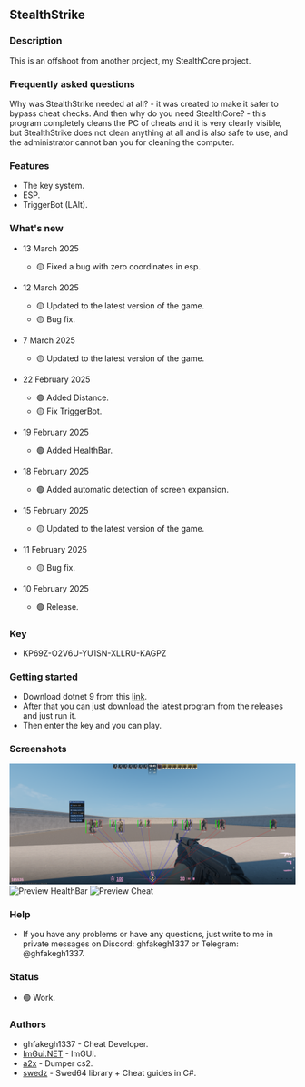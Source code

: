 ## StealthStrike

### Description
This is an offshoot from another project, my StealthCore project.

### Frequently asked questions
Why was StealthStrike needed at all? - it was created to make it safer to bypass cheat checks. And then why do you need StealthCore? - this program completely cleans the PC of cheats and it is very clearly visible, but StealthStrike does not clean anything at all and is also safe to use, and the administrator cannot ban you for cleaning the computer.

### Features
- The key system.
- ESP.
- TriggerBot (LAlt).

### What's new
* 13 March 2025
  * 🟡 Fixed a bug with zero coordinates in esp.

* 12 March 2025
  * 🟡 Updated to the latest version of the game.
  * 🟡 Bug fix.

* 7 March 2025
  * 🟡 Updated to the latest version of the game.

* 22 February 2025
  * 🟢 Added Distance.
  * 🟡 Fix TriggerBot.

* 19 February 2025
  * 🟢 Added HealthBar.

* 18 February 2025
  * 🟢 Added automatic detection of screen expansion.

* 15 February 2025
  * 🟡 Updated to the latest version of the game.

* 11 February 2025
  * 🟡 Bug fix.

* 10 February 2025
  * 🟢 Release.

### Key
  * KP69Z-O2V6U-YU1SN-XLLRU-KAGPZ

### Getting started
- Download dotnet 9 from this [link](https://dotnet.microsoft.com/en-us/download/dotnet/9.0).
- After that you can just download the latest program from the releases and just run it.
- Then enter the key and you can play.

### Screenshots
![Preview HealthBar](https://github.com/ghfakegh1337/StealthStrike/blob/main/assets/prevdistance.png?raw=true)
![Preview HealthBar](https://github.com/ghfakegh1337/StealthStrike/blob/main/assets/prevhealthbar.png?raw=true)
![Preview Cheat](https://github.com/ghfakegh1337/StealthStrike/blob/main/assets/prev.png?raw=true)

### Help
- If you have any problems or have any questions, just write to me in private messages on Discord: ghfakegh1337 or Telegram: @ghfakegh1337.

### Status
- 🟢 Work.

### Authors
- ghfakegh1337 - Cheat Developer.
- [ImGui.NET](https://github.com/ImGuiNET/ImGui.NET) - ImGUI.
- [a2x](https://github.com/a2x/cs2-dumper) - Dumper cs2.
- [swedz](https://www.youtube.com/@SwedishTwat) - Swed64 library + Cheat guides in C#.

